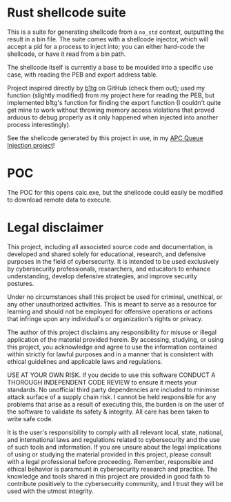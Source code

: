 # Rust shellcode suite

This is a suite for generating shellcode from a `no_std` context, outputting the result in a bin file. The suite comes with a shellcode injector, which will accept a pid for a process to inject into; you can either hard-code the shellcode, or have it read from a bin path.

The shellcode itself is currently a base to be moulded into a specific use case, with reading the PEB and export address table.

Project inspired directly by [b1tg](https://github.com/b1tg/rust-windows-shellcode) on GitHub (check them out); used my function (slightly modified) from my project here for reading the PEB, but implemented b1tg's function for finding the export function (I couldn't quite get mine to work without throwing memory access violations that proved arduous to debug properly as it only happened when injected into another process interestingly).

See the shellcode generated by this project in use, in my [APC Queue Injection project](https://github.com/0xflux/Rust-APC-Queue-Injection)!

# POC

The POC for this opens calc.exe, but the shellcode could easily be modified to download remote data to execute.

# Legal disclaimer

This project, including all associated source code and documentation, is developed and shared solely for educational, research, and defensive purposes in the field of cybersecurity. It is intended to be used exclusively by cybersecurity professionals, researchers, and educators to enhance understanding, develop defensive strategies, and improve security postures.

Under no circumstances shall this project be used for criminal, unethical, or any other unauthorized activities. This is meant to serve as a resource for learning and should not be employed for offensive operations or actions that infringe upon any individual's or organization's rights or privacy.

The author of this project disclaims any responsibility for misuse or illegal application of the material provided herein. By accessing, studying, or using this project, you acknowledge and agree to use the information contained within strictly for lawful purposes and in a manner that is consistent with ethical guidelines and applicable laws and regulations.

USE AT YOUR OWN RISK. If you decide to use this software CONDUCT A THOROUGH INDEPENDENT CODE REVIEW to ensure it meets your standards. No unofficial third party dependencies are included to minimise attack surface of a supply chain risk. I cannot be held responsible for any problems that arise as a result of executing this, the burden is on the user of the software to validate its safety & integrity. All care has been taken to write safe code.

It is the user's responsibility to comply with all relevant local, state, national, and international laws and regulations related to cybersecurity and the use of such tools and information. If you are unsure about the legal implications of using or studying the material provided in this project, please consult with a legal professional before proceeding. Remember, responsible and ethical behavior is paramount in cybersecurity research and practice. The knowledge and tools shared in this project are provided in good faith to contribute positively to the cybersecurity community, and I trust they will be used with the utmost integrity.
